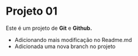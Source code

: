 # Projeto 01

Este é um projeto de **Git** e **Github.**

- Adicionando mais modificação no Readme.md
- Adicionada uma nova branch no projeto
